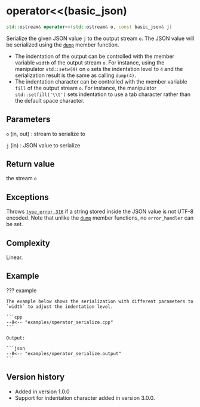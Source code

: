 # operator<<(basic_json)

```cpp
std::ostream& operator<<(std::ostream& o, const basic_json& j)
```
Serialize the given JSON value `j` to the output stream `o`. The JSON value will be serialized using the
[`dump`](dump.md) member function.

- The indentation of the output can be controlled with the member variable `width` of the output stream `o`. For
  instance, using the manipulator `std::setw(4)` on `o` sets the indentation level to `4` and the serialization result
  is the same as calling `dump(4)`.
- The indentation character can be controlled with the member variable `fill` of the output stream `o`. For instance,
  the manipulator `std::setfill('\\t')` sets indentation to use a tab character rather than the default space character.

## Parameters

`o` (in, out)
:   stream to serialize to

`j` (in)
:   JSON value to serialize

## Return value

the stream `o`

## Exceptions

Throws [`type_error.316`](../../home/exceptions.md#jsonexceptiontype_error316) if a string stored inside the JSON value
is not UTF-8 encoded. Note that unlike the [`dump`](dump.md) member functions, no `error_handler` can be set.

## Complexity

Linear.

## Example

??? example

    The example below shows the serialization with different parameters to `width` to adjust the indentation level.
        
    ```cpp
    --8<-- "examples/operator_serialize.cpp"
    ```
    
    Output:
    
    ```json
    --8<-- "examples/operator_serialize.output"
    ```

## Version history

- Added in version 1.0.0
- Support for indentation character added in version 3.0.0.
